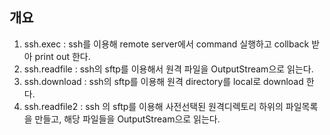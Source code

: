 ## 개요
1. ssh.exec : ssh를 이용해 remote server에서 command 실행하고 collback 받아 print out 한다.
2. ssh.readfile : ssh의 sftp를 이용해서 원격 파일을 OutputStream으로 읽는다.
3. ssh.download : ssh의 sftp를 이용해 원격 directory를 local로 download 한다.
4. ssh.readfile2 : ssh 의 sftp를 이용해 사전선택된 원격디렉토리 하위의 파일목록을 만들고, 해당 파일들을 OutputStream으로 읽는다.